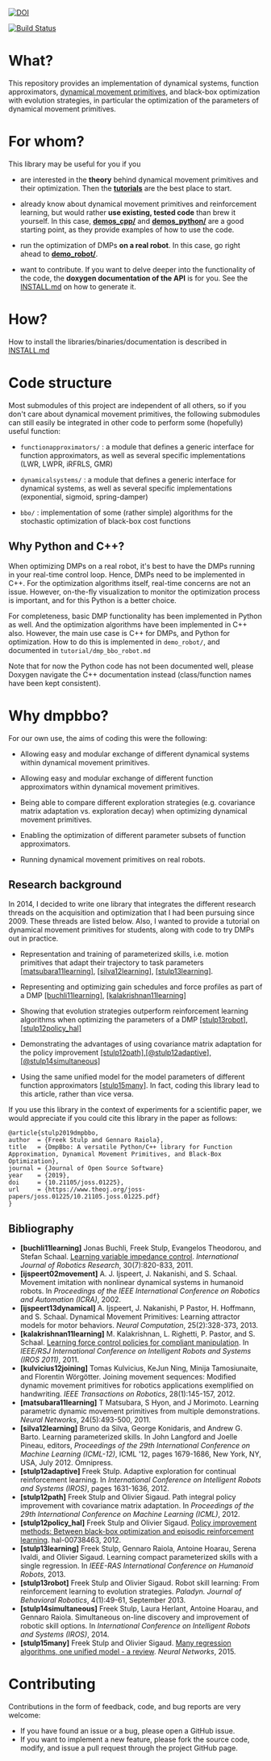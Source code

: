 [![DOI](http://joss.theoj.org/papers/10.21105/joss.01225/status.svg)](https://doi.org/10.21105/joss.01225)

[![Build Status](https://travis-ci.org/stulp/dmpbbo.svg?branch=master)](https://travis-ci.org/stulp/dmpbbo)

# What?

This repository provides an implementation of dynamical systems, 
function approximators, 
[dynamical movement primitives](http://www-clmc.usc.edu/Resources/Details?id=2663), and black-box optimization
with evolution strategies, in particular the optimization of the parameters
of dynamical movement primitives.


# For whom?

This library may be useful for you if you

+ are interested in the **theory** behind dynamical movement primitives and their optimization. Then the <a href="tutorial/"><b>tutorials</b></a> are the best place to start.

+ already know about dynamical movement primitives and reinforcement learning, but would rather **use existing, tested code** than brew it yourself. In this case, <a href="demos_cpp/"><b>demos_cpp/</b></a> and <a href="demos_python/"><b>demos_python/</b></a> are a good starting point, as they provide examples of how to use the code.

+ run the optimization of DMPs **on a real robot**. In this case, go right ahead to <a href="demo_robot/"><b>demo_robot/</b></a>.

+ want to contribute. If you want to delve deeper into the functionality of the code, the **doxygen documentation of the API** is for you. See the [INSTALL.md](INSTALL.md) on how to generate it.

  
 
# How?

How to install the libraries/binaries/documentation is described in [INSTALL.md](INSTALL.md)


# Code structure

Most submodules of this project are independent of all others, so if you don't care 
about dynamical movement primitives, the following submodules can still easily be 
integrated in other code to perform some (hopefully) useful function:

+ `functionapproximators/` : a module that defines a generic interface for function 
  approximators, as well as several specific implementations (LWR, LWPR, iRFRLS, GMR)
    
+ `dynamicalsystems/` : a module that defines a generic interface for dynamical 
  systems, as well as several specific implementations (exponential, sigmoid, 
  spring-damper)

+ `bbo/` : implementation of some (rather simple) algorithms for the stochastic 
  optimization of black-box cost functions
  
## Why Python and C++?

When optimizing DMPs on a real robot, it's best to have the DMPs running in your real-time control loop. Hence, DMPs need to be implemented in C++. For the optimization algorithms itself, real-time concerns are not an issue. However, on-the-fly visualization to monitor the optimization process is important, and for this Python is a better choice.

For completeness, basic DMP functionality has been implemented in Python as well. And the optimization algorithms have been implemented in C++ also. However, the main use case is C++ for DMPs, and Python for optimization. How to do this is implemented in `demo_robot/`, and documented in `tutorial/dmp_bbo_robot.md`

Note that for now the Python code has not been documented well, please Doxygen navigate the C++ documentation instead (class/function names have been kept consistent).

# Why dmpbbo?

For our own use, the aims of coding this were the following:

+ Allowing easy and modular exchange of different dynamical systems within 
  dynamical movement primitives.

+ Allowing easy and modular exchange of different function approximators within 
  dynamical movement primitives.
    
+ Being able to compare different exploration strategies (e.g. covariance matrix 
  adaptation vs. exploration decay) when optimizing dynamical movement primitives.
    
+ Enabling the optimization of different parameter subsets of function approximators.
    
+ Running dynamical movement primitives on real robots.

##  Research background

In 2014, I decided to write one library that integrates the different research threads on the acquisition and optimization that I had been pursuing since 2009. These threads are listed below. Also, I wanted to provide a tutorial on dynamical movement primitives for students, along with code to try DMPs out in practice.

* Representation and training of parameterized skills, i.e. motion primitives that adapt their trajectory to task parameters [[matsubara11learning]](#matsubara11learning), [[silva12learning]](#silva12learning),  [[stulp13learning]](#stulp13learning).

* Representing and optimizing gain schedules and force profiles as part of a DMP [[buchli11learning]](#buchli11learning), [[kalakrishnan11learning]](#kalakrishnan11learning)


*  Showing that evolution strategies outperform reinforcement learning algorithms when optimizing the parameters of a DMP [[stulp13robot]](#stulp13robot), [[stulp12policy_hal]](#stulp12policy_hal)

* Demonstrating the advantages of using covariance matrix adaptation for the policy improvement [[stulp12path],[@stulp12adaptive],[@stulp14simultaneous]](#stulp12path],[@stulp12adaptive],[@stulp14simultaneous)

* Using the same unified model for the model parameters of different function approximators [[stulp15many]](#stulp15many). In fact, coding this library lead to this article, rather than vice versa.

If you use this library in the context of experiments for a scientific paper, we would appreciate if you could cite this library in the paper as follows:

    @article{stulp2019dmpbbo,
	author  = {Freek Stulp and Gennaro Raiola},
	title   = {DmpBbo: A versatile Python/C++ library for Function Approximation, Dynamical Movement Primitives, and Black-Box Optimization},
	journal = {Journal of Open Source Software}
	year    = {2019},
	doi     = {10.21105/joss.01225},
	url     = {https://www.theoj.org/joss-papers/joss.01225/10.21105.joss.01225.pdf}
    }

## Bibliography

* <a id="buchli11learning"></a><b>[buchli11learning]</b>  Jonas Buchli, Freek Stulp, Evangelos Theodorou, and Stefan Schaal. <a href="http://ijr.sagepub.com/content/early/2011/03/31/0278364911402527">Learning variable impedance control</a>. <em>International Journal of Robotics Research</em>, 30(7):820-833, 2011.
* <a id="ijspeert02movement"></a><b>[ijspeert02movement]</b>  A. J. Ijspeert, J. Nakanishi, and S. Schaal. Movement imitation with nonlinear dynamical systems in humanoid robots. In <em>Proceedings of the IEEE International Conference on Robotics and Automation (ICRA)</em>, 2002.
* <a id="ijspeert13dynamical"></a><b>[ijspeert13dynamical]</b>  A. Ijspeert, J. Nakanishi, P Pastor, H. Hoffmann, and S. Schaal. Dynamical Movement Primitives: Learning attractor models for motor behaviors. <em>Neural Computation</em>, 25(2):328-373, 2013.
* <a id="kalakrishnan11learning"></a><b>[kalakrishnan11learning]</b>  M. Kalakrishnan, L. Righetti, P. Pastor, and S. Schaal. <a href="http://www-clmc.usc.edu/publications/K/kalakrishnan-IROS2011">Learning force control policies for compliant manipulation</a>. In <em>IEEE/RSJ International Conference on Intelligent Robots and Systems (IROS 2011)</em>, 2011.
* <a id="kulvicius12joining"></a><b>[kulvicius12joining]</b>  Tomas Kulvicius, KeJun Ning, Minija Tamosiunaite, and Florentin Wörgötter. Joining movement sequences: Modified dynamic movement primitives for robotics applications exemplified on handwriting. <em>IEEE Transactions on Robotics</em>, 28(1):145-157, 2012.
* <a id="matsubara11learning"></a><b>[matsubara11learning]</b>  T Matsubara, S Hyon, and J Morimoto. Learning parametric dynamic movement primitives from multiple demonstrations. <em>Neural Networks</em>, 24(5):493-500, 2011.
* <a id="silva12learning"></a><b>[silva12learning]</b>  Bruno da Silva, George Konidaris, and Andrew G. Barto. Learning parameterized skills. In John Langford and Joelle Pineau, editors, <em>Proceedings of the 29th International Conference on Machine Learning (ICML-12)</em>, ICML '12, pages 1679-1686, New York, NY, USA, July 2012. Omnipress.
* <a id="stulp12adaptive"></a><b>[stulp12adaptive]</b>  Freek Stulp. Adaptive exploration for continual reinforcement learning. In <em>International Conference on Intelligent Robots and Systems (IROS)</em>, pages 1631-1636, 2012.
* <a id="stulp12path"></a><b>[stulp12path]</b>  Freek Stulp and Olivier Sigaud. Path integral policy improvement with covariance matrix adaptation. In <em>Proceedings of the 29th International Conference on Machine Learning (ICML)</em>, 2012.
* <a id="stulp12policy_hal"></a><b>[stulp12policy_hal]</b>  Freek Stulp and Olivier Sigaud. <a href="http://hal.archives-ouvertes.fr/hal-00738463">Policy improvement methods: Between black-box optimization and episodic reinforcement learning</a>. hal-00738463, 2012.
* <a id="stulp13learning"></a><b>[stulp13learning]</b>  Freek Stulp, Gennaro Raiola, Antoine Hoarau, Serena Ivaldi, and Olivier Sigaud. Learning compact parameterized skills with a single regression. In <em>IEEE-RAS International Conference on Humanoid Robots</em>, 2013.
* <a id="stulp13robot"></a><b>[stulp13robot]</b>  Freek Stulp and Olivier Sigaud. Robot skill learning: From reinforcement learning to evolution strategies. <em>Paladyn. Journal of Behavioral Robotics</em>, 4(1):49-61, September 2013.
* <a id="stulp14simultaneous"></a><b>[stulp14simultaneous]</b>  Freek Stulp, Laura Herlant, Antoine Hoarau, and Gennaro Raiola. Simultaneous on-line discovery and improvement of robotic skill options. In <em>International Conference on Intelligent Robots and Systems (IROS)</em>, 2014.
* <a id="stulp15many"></a><b>[stulp15many]</b>  Freek Stulp and Olivier Sigaud. <a href="http://www.sciencedirect.com/science/article/pii/S0893608015001185">Many regression algorithms, one unified model - a review</a>. <em>Neural Networks</em>, 2015.    

# Contributing

Contributions in the form of feedback, code, and bug reports are very welcome:

* If you have found an issue or a bug, please open a GitHub issue.
* If you want to implement a new feature, please fork the source code, modify, and issue a pull request through the project GitHub page.
